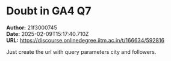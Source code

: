# Doubt in GA4 Q7

**Author:** 21f3000745  
**Date:** 2025-02-09T15:17:40.710Z  
**URL:** https://discourse.onlinedegree.iitm.ac.in/t/166634/592816

Just create the url with query parameters city and followers.
